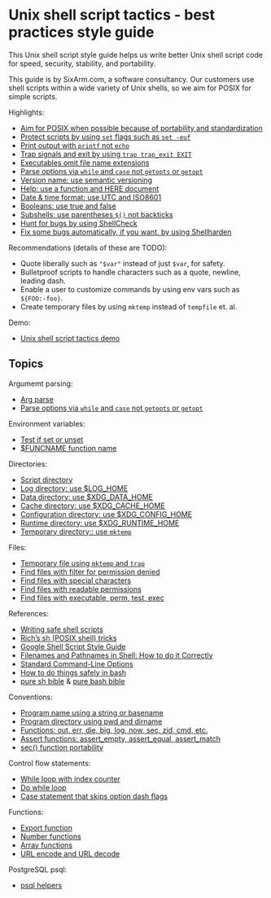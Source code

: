 # Unix shell script tactics - best practices style guide

This Unix shell script style guide helps us write better Unix shell script code for speed, security, stability, and portability. 

This guide is by SixArm.com, a software consultancy. Our customers use shell scripts within a wide variety of Unix shells, so we aim for POSIX for simple scripts.

Highlights:

  * [Aim for POSIX when possible because of portability and standardization](doc/aim-for-posix.md)
  * [Protect scripts by using `set` flags such as `set -euf`](doc/protect-scripts-by-using-set-flags.md)
  * [Print output with `printf` not `echo`](doc/print-output-with-printf-not-echo.md)
  * [Trap signals and exit by using `trap trap_exit EXIT`](doc/trap-signals-and-exit.md)
  * [Executables omit file name extensions](doc/executables-omit-file-name-extensions.md)
  * [Parse options via `while` and `case` not `getopts` or `getopt`](doc/parse-options-via-while-and-case-not-getopts-or-getopt.md)
  * [Version name: use semantic versioning](doc/version-name-use-semantic-versioning.md)
  * [Help: use a function and HERE document](doc/help-use-a-function-and-here-document.md)
  * [Date &amp; time format: use UTC and ISO8601](doc/date-time-format-use-utc-and-iso8601.md)
  * [Booleans: use true and false](doc/booleans-use-true-and-false.md)
  * [Subshells: use parentheses `$()` not backticks](doc/subshells-use-parentheses-not-backticks.md)
  * [Hunt for bugs by using ShellCheck](https://www.shellcheck.net)
  * [Fix some bugs automatically, if you want, by using Shellharden](https://github.com/anordal/shellharden)    

Recommendations (details of these are TODO):

  * Quote liberally such as `"$var"` instead of just `$var`, for safety.
  * Bulletproof scripts to handle characters such as a quote, newline, leading dash.
  * Enable a user to customize commands by using env vars such as `${FOO:-foo}`.
  * Create temporary files by using `mktemp` instead of `tempfile` et. al.
  
Demo:

  * [Unix shell script tactics demo](bin/unix-shell-script-tactics-demo)


## Topics

Argumemt parsing:

  * [Arg parse](doc/arg-parse.md)
  * [Parse options via `while` and `case` not `getopts` or `getopt`](doc/parse-options-via-while-and-case-not-getopts-or-getopt.md)

Environment variables:

  * [Test if set or unset](doc/environment-variables/test-if-set-or-unset.md)
  * [$FUNCNAME function name](doc/environment-variables/funcname-function-name.md)

Directories:

  * [Script directory](doc/directories/script-directory.md)
  * [Log directory: use $LOG_HOME](doc/directories/cache-directory-use-log-home.md)
  * [Data directory: use $XDG_DATA_HOME](doc/directories/data-directory-use-xdg-data-home.md)
  * [Cache directory: use $XDG_CACHE_HOME](doc/directories/cache-directory-use-xdg-cache-home.md)
  * [Configuration directory: use $XDG_CONFIG_HOME](doc/directories/configuration-directory-use-xdg-config-home.md)
  * [Runtime directory: use $XDG_RUNTIME_HOME](doc/directories/runtime-directory-use-xdg-runtime-home.md)
  * [Temporary directory:: use `mktemp`](doc/directories/temporary-directory-use-mktemp.md)

Files:

  * [Temporary file using `mktemp` and `trap`](doc/temporary-file-using-mktemp-and-trap.md)
  * [Find files with filter for permission denied](doc/find-files-with-filter-for-permission-denied.md)
  * [Find files with special characters](doc/find-files-with-special-characters.md)
  * [Find files with readable permissions](doc/find-files-with-readable-permissions.md)
  * [Find files with executable, perm, test, exec](doc/find-files-with-executable-perm-test-exec.md)

References:

  * [Writing safe shell scripts](https://sipb.mit.edu/doc/safe-shell/)
  * [Rich’s sh (POSIX shell) tricks](http://www.etalabs.net/sh_tricks.html)
  * [Google Shell Script Style Guide](https://google.github.io/styleguide/shell.xml)
  * [Filenames and Pathnames in Shell: How to do it Correctly](http://www.dwheeler.com/essays/filenames-in-shell.html)
  * [Standard Command-Line Options](http://www.tldp.org/LDP/abs/html/standard-options.html)
  * [How to do things safely in bash](https://github.com/anordal/shellharden/blob/master/how_to_do_things_safely_in_bash.md)
  * [pure sh bible](https://github.com/dylanaraps/pure-sh-bible) & [pure bash bible](https://github.com/dylanaraps/pure-bash-bible)

Conventions:

  * [Program name using a string or basename](doc/program-name-using-a-string-or-basename.md)
  * [Program directory using pwd and dirname](doc/program-directory-using-pwd-andr-basename.md)
  * [Functions: out, err, die, big, log, now, sec, zid, cmd, etc.](doc/functions-out-err-die-big-log-now-sec-zid-cmd-etc.md)
  * [Assert functions: assert_empty, assert_equal, assert_match](doc/assert-functions.md)
  * [sec() function portability](doc/sec-function-portability.md)

Control flow statements:

  * [While loop with index counter](doc/while-loop-with-index-counter.md)
  * [Do while loop](doc/do-while-loop.md)
  * [Case statement that skips option dash flags](doc/case-statement-that-skips-option-dash-flags.md)

Functions:

  * [Export function](doc/export-function.md)
  * [Number functions](doc/number-functions.md)
  * [Array functions](doc/array-functions.md)
  * [URL encode and URL decode](doc/url-encode-and-url-decode.md)

PostgreSQL psql:

  * [psql helpers](doc/psql-helpers.md)
  

